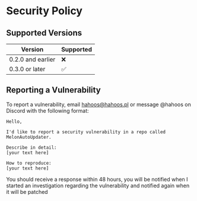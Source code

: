 # Security Policy

## Supported Versions

| Version | Supported          |
| ------- | ------------------ |
| 0.2.0 and earlier | ❌ |
| 0.3.0 or later | ✅ |


## Reporting a Vulnerability

To report a vulnerability, email [hahoos@hahoos.pl](mailto:hahoos@hahoos.pl) or message @hahoos on Discord with the following format:

```
Hello,

I'd like to report a security vulnerability in a repo called MelonAutoUpdater.

Describe in detail:
[your text here]

How to reproduce:
[your text here]
```

You should receive a response within 48 hours, you will be notified when I started an investigation regarding the vulnerability and notified again when it will be patched
